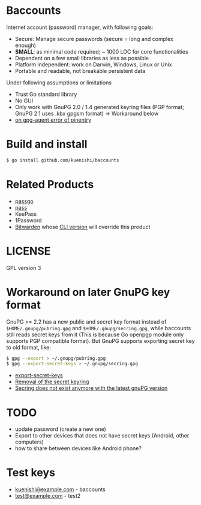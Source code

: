 # Baccounts

Internet account (password) manager, with following goals:

* Secure: Manage secure passwords (secure = long and complex enough)
* **SMALL**: as minimal code required; ~ 1000 LOC for core functionalities
* Dependent on a few small libraries as less as possible
* Platform independent: work on Darwin, Windows, Linux or Unix
* Portable and readable, not breakable persistent data

Under following assumptions or limitations

* Trust Go standard library
* No GUI
* Only work with GnuPG 2.0 / 1.4 generated keyring files (PGP format; GnuPG 2.1 uses .kbx gpgsm format) -> Workaround below
* [on gpg-agent error of pinentry](https://wiki.archlinuxjp.org/index.php/GnuPG#gpg-agent)

# Build and install

```sh
$ go install github.com/kuenishi/baccounts
```

# Related Products

* [passgo](https://github.com/ejcx/passgo)
* [pass](https://www.passwordstore.org/)
* KeePass
* 1Password
* [Bitwarden](https://bitwarden.com/) whose [CLI version](https://github.com/bitwarden/cli) will override this product

# LICENSE

GPL version 3

# Workaround on later GnuPG key format

GnuPG >= 2.2 has a new public and secret key format instead of
`$HOME/.gnupg/pubring.gpg` and `$HOME/.gnupg/secring.gpg`, while
baccounts still reads secret keys from it (This is because Go openpgp
module only supports PGP compatible format). But GnuPG supports
exporting secret key to old format, like:

```sh
$ gpg --export > ~/.gnupg/pubring.gpg
$ gpg --export-secret-keys > ~/.gnupg/secring.gpg
```

- [export-secret-keys](https://www.gnupg.org/gph/en/manual/r887.html)
- [Removal of the secret keyring](https://www.gnupg.org/faq/whats-new-in-2.1.html#nosecring)
- [Secring does not exist anymore with the latest gnuPG version](https://github.com/jcmdev0/gpgagent/issues/2#issuecomment-306054405)

# TODO

* update password (create a new one)
* Export to other devices that does not have secret keys (Android, other computers)
* how to share between devices like Android phone?

# Test keys

* kuenishi@example.com - baccounts
* test@example.com - test2
